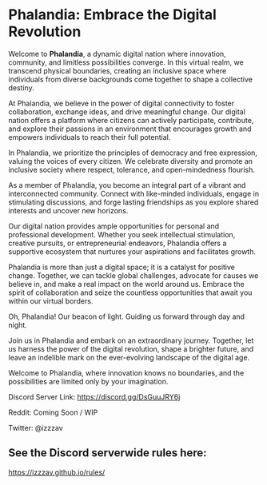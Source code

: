 # Phalandia: Embrace the Digital Revolution

Welcome to **Phalandia**, a dynamic digital nation where innovation, community, and limitless possibilities converge. In this virtual realm, we transcend physical boundaries, creating an inclusive space where individuals from diverse backgrounds come together to shape a collective destiny.

At Phalandia, we believe in the power of digital connectivity to foster collaboration, exchange ideas, and drive meaningful change. Our digital nation offers a platform where citizens can actively participate, contribute, and explore their passions in an environment that encourages growth and empowers individuals to reach their full potential.

In Phalandia, we prioritize the principles of democracy and free expression, valuing the voices of every citizen. We celebrate diversity and promote an inclusive society where respect, tolerance, and open-mindedness flourish.

As a member of Phalandia, you become an integral part of a vibrant and interconnected community. Connect with like-minded individuals, engage in stimulating discussions, and forge lasting friendships as you explore shared interests and uncover new horizons.

Our digital nation provides ample opportunities for personal and professional development. Whether you seek intellectual stimulation, creative pursuits, or entrepreneurial endeavors, Phalandia offers a supportive ecosystem that nurtures your aspirations and facilitates growth.

Phalandia is more than just a digital space; it is a catalyst for positive change. Together, we can tackle global challenges, advocate for causes we believe in, and make a real impact on the world around us. Embrace the spirit of collaboration and seize the countless opportunities that await you within our virtual borders.

Oh, Phalandia! Our beacon of light. Guiding us forward through day and night.

Join us in Phalandia and embark on an extraordinary journey. Together, let us harness the power of the digital revolution, shape a brighter future, and leave an indelible mark on the ever-evolving landscape of the digital age.

Welcome to Phalandia, where innovation knows no boundaries, and the possibilities are limited only by your imagination.

Discord Server Link: https://discord.gg/DsGuuJRY6j

Reddit: Coming Soon / WIP

Twitter: @izzzav


## See the Discord serverwide rules here:
https://izzzav.github.io/rules/
